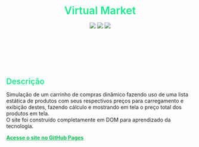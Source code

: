 <!DOCTYPE html>
<html>
<head>
  <style>
    * {
      margin: 0;
      border: none;
    }
    header {
      display: flex;
      flex-direction: column;
      gap: 15px;
      text-align: center;
      border-bottom: 1px solid white;
      padding: 20px
    }
    main {
      padding-top: 20px
    }
    h1, h2 {
      font-weight: 600;
      color: #12ef89;
    }
    a {
      color: #0ABF53;
    }
  </style>
</head>
<body>
  <header>
    <h1>Virtual Market</h1>
    <div>
      <img src="https://img.shields.io/badge/HTML%205-E34F26?style=flat-square&logo=html5&labelColor=101010">
      <img src="https://img.shields.io/badge/CSS%203-1572B6?style=flat-square&logo=css3&labelColor=101010&logoColor=1572B6">
      <img src="https://img.shields.io/badge/JavaScript-F7DF1E?style=flat-square&logo=javascript&labelColor=101010">
    </div>
  </header>
  <main>
    <h2>Descrição</h2>
    <p>
      Simulação de um carrinho de compras dinâmico fazendo uso de uma lista estática de produtos com seus respectivos preços para carregamento e exibição destes, fazendo cálculo e mostrando em tela o preço total dos produtos em tela. <br>
      O site foi construído completamente em DOM para aprendizado da tecnologia.
    </p>
    <strong>
      <a href="https://galio17.github.io/shopping-cart/">Acesse o site no GitHub Pages</a>
    </strong>
  </main>
</body>
</html>
